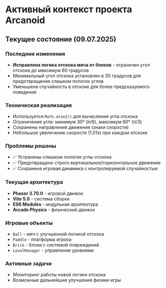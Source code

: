 # Активный контекст проекта Arcanoid

## Текущее состояние (09.07.2025)

### Последние изменения
- **Исправлена логика отскока мяча от блоков** - ограничен угол отскока до максимум 60 градусов
- Минимальный угол отскока установлен в 30 градусов для предотвращения слишком пологих углов
- Уменьшена случайность в отскоке для более предсказуемого поведения

### Техническая реализация
- Используется `Math.atan2()` для вычисления угла отскока
- Ограничение угла: минимум 30° (π/6), максимум 60° (π/3)
- Сохранены направления движения (знаки скорости)
- Небольшое увеличение скорости (1.01x) при каждом отскоке

### Проблемы решены
- ✅ Устранены слишком пологие углы отскока
- ✅ Предотвращено строго вертикальное/горизонтальное движение
- ✅ Сохранена игровая динамика с контролируемой случайностью

### Текущая архитектура
- **Phaser 3.70.0** - игровой движок
- **Vite 5.0** - система сборки
- **ES6 Modules** - модульная архитектура
- **Arcade Physics** - физический движок

### Игровые объекты
- `Ball` - мяч с улучшенной логикой отскока
- `Paddle` - платформа игрока
- `Brick` - блоки с системой повреждений
- `LevelManager` - управление уровнями

### Активные задачи
- Мониторинг работы новой логики отскока
- Возможные дальнейшие улучшения физики игры
